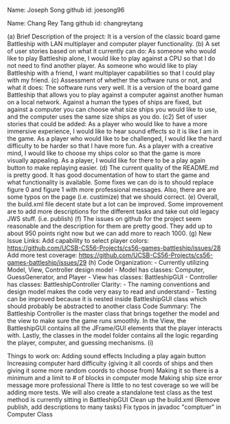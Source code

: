 Name: Joseph Song
    github id: joesong96

Name: Chang Rey Tang
    github id: changreytang

(a) Brief Description of the project:
    It is a version of the classic board game Battleship with LAN multiplayer and computer player functionality.
(b) A set of user stories based on what it currently can do:
    As someone who would like to play Battleship alone, I would like to play against a CPU so that I do not need to find another player.
    As someone who would like to play Battleship with a friend, I want multiplayer capabilities so that I could play with my friend.
(c) Assessment of whether the software runs or not, and what it does:
    The software runs very well. It is a version of the board game Battleship that allows you to play against a computer
        against another human on a local network. Against a human the types of ships are fixed, but against a computer you can
        choose what size ships you would like to use, and the computer uses the same size ships as you do.
(c2) Set of user stories that could be added:
    As a player who would like to have a more immersive experience, I would like to hear sound effects so it is like I am in the game.
    As a player who would like to be challenged, I would like the hard difficulty to be harder so that I have more fun.
    As a player with a creative mind, I would like to choose my ships color so that the game is more visually appealing.
    As a player, I would like for there to be a play again button to make replaying easier.
(d) The current quality of the README.md is pretty good. It has good documentation of how to start the game and what functionality is 
        available. Some fixes we can do is to should replace figure 0 and figure 1 with more professional messages. Also, there 
        are are some typos on the page (i.e. custimize) that we should correct.
(e) Overall, the build.xml file decent state but a lot can be improved. Some improvement are to add more descriptions for 
        the different tasks and take out old legacy JWS stuff. (i.e. publish)
(f) The issues on github for the project seem reasonable and the description for them are pretty good. They add up to about 
        950 points right now but we can add more to reach 1000.
(g) New Issue Links:
    Add capability to select player colors: https://github.com/UCSB-CS56-Projects/cs56-games-battleship/issues/28
    Add more test coverage: https://github.com/UCSB-CS56-Projects/cs56-games-battleship/issues/29 
(h) 
    Code Organization:
        - Currently utilizing Model, View, Controller design model
        - Model has classes: Computer, GuessGenerator, and Player
        - View has classes: BattleshipGUI
        - Controller has classes: BattleshipController
    Clarity:
        - The naming conventions and design model makes the code very easy to read and understand
        - Testing can be improved because it is nested inside BattleshipGUI class which should probably
          be abstracted to another class
    Code Summary:
        The Battleship Controller is the master class that brings together the model and the view to 
        make sure the game runs smoothly. In the View, the BattleshipGUI contains all the JFrame/GUI 
        elements that the player interacts with. Lastly, the classes in the model folder contains all
        the logic regarding the player, computer, and guessing mechanisms.
(i)

    


Things to work on:
    Adding sound effects
    Including a play again button
    Increasing computer hard difficulty (giving it all
        coords of ships and then giving it some more
        random coords to choose from)
    Making it so there is a minimum and a limit to # of blocks
        in computer mode
    Making ship size error message more professional
    There is little to no test coverage so we will be adding
        more tests. We will also create a standalone test class
        as the test method is currently sitting in BattleshipGUI
    Clean up the build.xml (Remove publish, add descriptions to many tasks)
    Fix typos in javadoc "comptuer" in Computer Class
    
